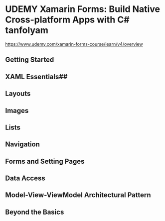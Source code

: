 # UDEMY Xamarin Forms: Build Native Cross-platform Apps with C# tanfolyam

https://www.udemy.com/xamarin-forms-course/learn/v4/overview

## Getting Started
## XAML Essentials## 
## Layouts
## Images
## Lists
## Navigation
## Forms and Setting Pages
## Data Access
## Model-View-ViewModel Architectural Pattern
## Beyond the Basics